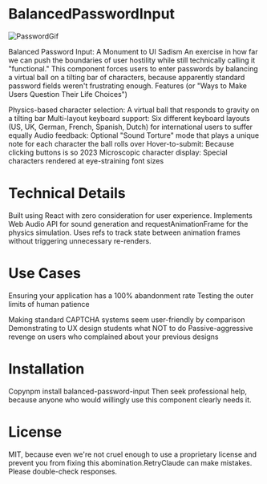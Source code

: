 # BalancedPasswordInput

![PasswordGif](https://github.com/user-attachments/assets/170b0a75-5261-42d8-b31f-28ffaa7725a8)

Balanced Password Input: A Monument to UI Sadism
An exercise in how far we can push the boundaries of user hostility while still technically calling it "functional." This component forces users to enter passwords by balancing a virtual ball on a tilting bar of characters, because apparently standard password fields weren't frustrating enough.
Features (or "Ways to Make Users Question Their Life Choices")

Physics-based character selection: A virtual ball that responds to gravity on a tilting bar
Multi-layout keyboard support: Six different keyboard layouts (US, UK, German, French, Spanish, Dutch) for international users to suffer equally
Audio feedback: Optional "Sound Torture" mode that plays a unique note for each character the ball rolls over
Hover-to-submit: Because clicking buttons is so 2023
Microscopic character display: Special characters rendered at eye-straining font sizes

# Technical Details
Built using React with zero consideration for user experience. Implements Web Audio API for sound generation and requestAnimationFrame for the physics simulation. Uses refs to track state between animation frames without triggering unnecessary re-renders.

# Use Cases

Ensuring your application has a 100% abandonment rate
Testing the outer limits of human patience

Making standard CAPTCHA systems seem user-friendly by comparison
Demonstrating to UX design students what NOT to do
Passive-aggressive revenge on users who complained about your previous designs

# Installation
Copynpm install balanced-password-input
Then seek professional help, because anyone who would willingly use this component clearly needs it.
# License
MIT, because even we're not cruel enough to use a proprietary license and prevent you from fixing this abomination.RetryClaude can make mistakes. Please double-check responses.
